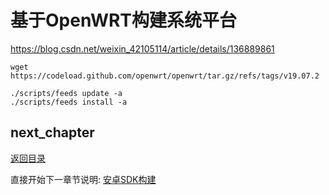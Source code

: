 # 基于OpenWRT构建系统平台

<https://blog.csdn.net/weixin_42105114/article/details/136889861>

```shell
wget https://codeload.github.com/openwrt/openwrt/tar.gz/refs/tags/v19.07.2

./scripts/feeds update -a
./scripts/feeds install -a

```

## next_chapter

[返回目录](../README.md)

直接开始下一章节说明: [安卓SDK构建](./ch02-15.android_sdk.md)
